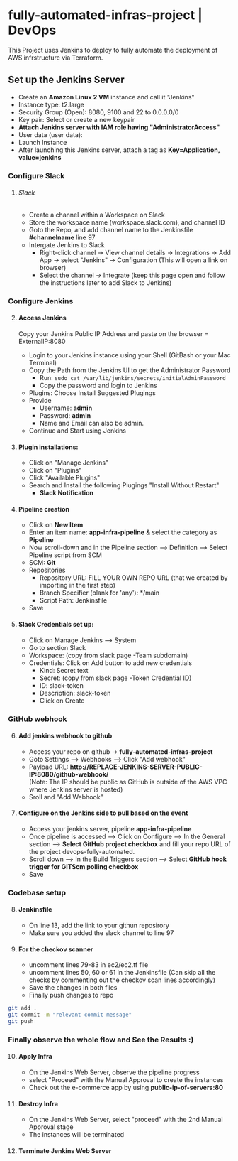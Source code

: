 # fully-automated-infras-project | DevOps
This Project uses Jenkins to deploy to fully automate the deployment of AWS infrstructure via Terraform. 

## Set up the Jenkins Server
- Create an **Amazon Linux 2 VM** instance and call it "Jenkins"
- Instance type: t2.large
- Security Group (Open): 8080, 9100 and 22 to 0.0.0.0/0
- Key pair: Select or create a new keypair
- **Attach Jenkins server with IAM role having "AdministratorAccess"**
- User data (user data): 
- Launch Instance
- After launching this Jenkins server, attach a tag as **Key=Application, value=jenkins**

### Configure Slack
1) ###### Slack
    - Create a channel within a Workspace on Slack
    - Store the workspace name (workspace.slack.com), and channel ID
    - Goto the Repo, and add channel name to the Jenkinsfile **#channelname** line 97
    - Intergate Jenkins to Slack
        - Right-click channel -> View channel details -> Integrations -> Add App -> select "Jenkins" -> Configuration (This will open a link on browser)
        - Select the channel -> Integrate (keep this page open and follow the instructions later to add Slack to Jenkins)

### Configure Jenkins 
2) #### Access Jenkins
    Copy your Jenkins Public IP Address and paste on the browser = ExternalIP:8080
    - Login to your Jenkins instance using your Shell (GitBash or your Mac Terminal)
    - Copy the Path from the Jenkins UI to get the Administrator Password
        - Run: `sudo cat /var/lib/jenkins/secrets/initialAdminPassword`
        - Copy the password and login to Jenkins
    - Plugins: Choose Install Suggested Plugings 
    - Provide 
        - Username: **admin**
        - Password: **admin**
        - Name and Email can also be admin.
    - Continue and Start using Jenkins

3)  #### Plugin installations:
    - Click on "Manage Jenkins"
    - Click on "Plugins"
    - Click "Available Plugins"
    - Search and Install the following Plugings "Install Without Restart"        
        - **Slack Notification**

4)  #### Pipeline creation
    - Click on **New Item**
    - Enter an item name: **app-infra-pipeline** & select the category as **Pipeline**
    - Now scroll-down and in the Pipeline section --> Definition --> Select Pipeline script from SCM
    - SCM: **Git**
    - Repositories
        - Repository URL: FILL YOUR OWN REPO URL (that we created by importing in the first step)
        - Branch Specifier (blank for 'any'): */main
        - Script Path: Jenkinsfile
    - Save

5)  #### Slack Credentials set up:
    - Click on Manage Jenkins --> System
    - Go to section Slack
    - Workspace: (copy from slack page -Team subdomain)
    - Credentials: Click on Add button to add new credentials
        - Kind: Secret text            
        - Secret: (copy from slack page -Token Credential ID)
        - ID: slack-token
        - Description: slack-token
        - Click on Create        


### GitHub webhook
6) #### Add jenkins webhook to github
    - Access your repo on github -> **fully-automated-infras-project**
    - Goto Settings --> Webhooks --> Click "Add webhook" 
    - Payload URL: **http://REPLACE-JENKINS-SERVER-PUBLIC-IP:8080/github-webhook/**             
    (Note: The IP should be public as GitHub is outside of the AWS VPC where Jenkins server is hosted)
    - Sroll and "Add Webhook"

7) #### Configure on the Jenkins side to pull based on the event
    - Access your jenkins server, pipeline **app-infra-pipeline**
    - Once pipeline is accessed --> Click on Configure --> In the General section --> **Select GitHub project checkbox** and fill your repo URL of the project devops-fully-automated.
    - Scroll down --> In the Build Triggers section -->  Select **GitHub hook trigger for GITScm polling checkbox**
    - Save


### Codebase setup
8) #### Jenkinsfile
    - On line 13, add the link to your githun reposirory
    - Make sure you added the slack channel to line 97

9) #### For the checkov scanner 
    - uncomment lines 79-83 in ec2/ec2.tf file
    - uncomment lines 50, 60 or 61 in the Jenkinsfile
    (Can skip all the checks by commenting out the checkov scan lines accordingly) 
    - Save the changes in both files
    - Finally push changes to repo
```bash
git add .
git commit -m "relevant commit message"
git push
```

### Finally observe the whole flow and See the Results :) 
10) #### Apply Infra
    - On the Jenkins Web Server, observe the pipeline progress
    - select "Proceed" with the Manual Approval to create the instances
    - Check out the e-commerce app by using **public-ip-of-servers:80**

11) #### Destroy Infra
    - On the Jenkins Web Server, select "proceed" with the 2nd Manual Approval stage
    - The instances will be terminated

12) #### Terminate Jenkins Web Server
